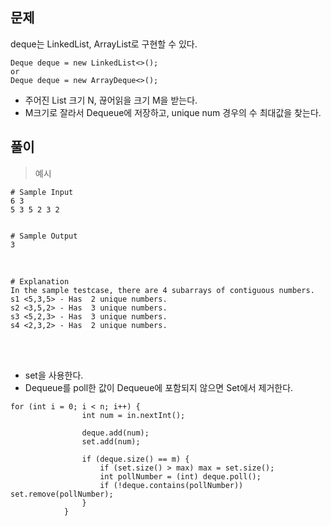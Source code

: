 ## 문제
deque는 LinkedList, ArrayList로 구현할 수 있다. <br>
```
Deque deque = new LinkedList<>();
or
Deque deque = new ArrayDeque<>();
```

+ 주어진 List 크기 N, 끊어읽을 크기 M을 받는다.
+ M크기로 잘라서 Dequeue에 저장하고, unique num 경우의 수 최대값을 찾는다.

## 풀이
> 예시
```
# Sample Input
6 3
5 3 5 2 3 2


# Sample Output
3
```

<br> 

```
# Explanation
In the sample testcase, there are 4 subarrays of contiguous numbers.
s1 <5,3,5> - Has  2 unique numbers.
s2 <3,5,2> - Has  3 unique numbers.
s3 <5,2,3> - Has  3 unique numbers.
s4 <2,3,2> - Has  2 unique numbers.
```

<br><br>


+ set을 사용한다.
+ Dequeue를 poll한 값이 Dequeue에 포함되지 않으면 Set에서 제거한다.

```
for (int i = 0; i < n; i++) {
                int num = in.nextInt();
               
                deque.add(num); 
                set.add(num);
                
                if (deque.size() == m) {
                    if (set.size() > max) max = set.size();
                    int pollNumber = (int) deque.poll();
                    if (!deque.contains(pollNumber)) set.remove(pollNumber);
                }                
            }
```            
            
